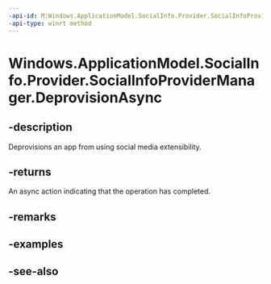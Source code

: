```yaml
---
-api-id: M:Windows.ApplicationModel.SocialInfo.Provider.SocialInfoProviderManager.DeprovisionAsync
-api-type: winrt method
---
```


<!-- Method syntax
public Windows.Foundation.IAsyncAction DeprovisionAsync()
-->

# Windows.ApplicationModel.SocialInfo.Provider.SocialInfoProviderManager.DeprovisionAsync

## -description
Deprovisions an app from using social media extensibility.

## -returns
An async action indicating that the operation has completed.

## -remarks

## -examples

## -see-also
